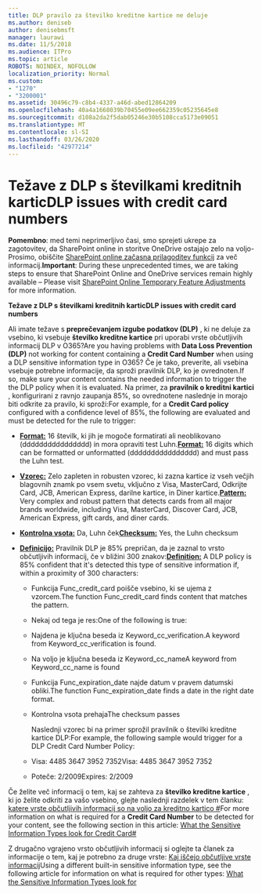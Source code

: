 ```yaml
---
title: DLP pravilo za številko kreditne kartice ne deluje
ms.author: deniseb
author: denisebmsft
manager: laurawi
ms.date: 11/5/2018
ms.audience: ITPro
ms.topic: article
ROBOTS: NOINDEX, NOFOLLOW
localization_priority: Normal
ms.custom:
- "1270"
- "3200001"
ms.assetid: 30496c79-c8b4-4337-a46d-abed12864209
ms.openlocfilehash: 40a4a1668039b70455e09ee662359c05235645e8
ms.sourcegitcommit: d108a2da2f5dab05246e30b5108cca5173e09051
ms.translationtype: MT
ms.contentlocale: sl-SI
ms.lasthandoff: 03/26/2020
ms.locfileid: "42977214"
---
```

# <a name="dlp-issues-with-credit-card-numbers"></a><span data-ttu-id="2e262-102">Težave z DLP s številkami kreditnih kartic</span><span class="sxs-lookup"><span data-stu-id="2e262-102">DLP issues with credit card numbers</span></span>

<span data-ttu-id="2e262-103">**Pomembno**: med temi neprimerljivo časi, smo sprejeti ukrepe za zagotovitev, da SharePoint online in storitve OneDrive ostajajo zelo na voljo-Prosimo, obiščite [SharePoint online začasna prilagoditev funkcij](https://aka.ms/ODSPAdjustments) za več informacij.</span><span class="sxs-lookup"><span data-stu-id="2e262-103">**Important**: During these unprecedented times, we are taking steps to ensure that SharePoint Online and OneDrive services remain highly available – Please visit [SharePoint Online Temporary Feature Adjustments](https://aka.ms/ODSPAdjustments) for more information.</span></span>

<span data-ttu-id="2e262-104">**Težave z DLP s številkami kreditnih kartic**</span><span class="sxs-lookup"><span data-stu-id="2e262-104">**DLP issues with credit card numbers**</span></span>

<span data-ttu-id="2e262-105">Ali imate težave s **preprečevanjem izgube podatkov (DLP)** , ki ne deluje za vsebino, ki vsebuje **številko kreditne kartice** pri uporabi vrste občutljivih informacij DLP v O365?</span><span class="sxs-lookup"><span data-stu-id="2e262-105">Are you having problems with **Data Loss Prevention (DLP)** not working for content containing a **Credit Card Number** when using a DLP sensitive information type in O365?</span></span> <span data-ttu-id="2e262-106">Če je tako, preverite, ali vsebina vsebuje potrebne informacije, da sproži pravilnik DLP, ko je ovrednoten.</span><span class="sxs-lookup"><span data-stu-id="2e262-106">If so, make sure your content contains the needed information to trigger the the DLP policy when it is evaluated.</span></span> <span data-ttu-id="2e262-107">Na primer, za **pravilnik o kreditni kartici** , konfigurirani z ravnjo zaupanja 85%, so ovrednotene naslednje in morajo biti odkrite za pravilo, ki sproži:</span><span class="sxs-lookup"><span data-stu-id="2e262-107">For example, for a **Credit Card policy** configured with a confidence level of 85%, the following are evaluated and must be detected for the rule to trigger:</span></span>
  
- <span data-ttu-id="2e262-108">**[Format:](https://docs.microsoft.com/office365/securitycompliance/what-the-sensitive-information-types-look-for#format-19)** 16 številk, ki jih je mogoče formatirati ali neoblikovano (dddddddddddddddd) in mora opraviti test Luhn.</span><span class="sxs-lookup"><span data-stu-id="2e262-108">**[Format:](https://docs.microsoft.com/office365/securitycompliance/what-the-sensitive-information-types-look-for#format-19)** 16 digits which can be formatted or unformatted (dddddddddddddddd) and must pass the Luhn test.</span></span>

- <span data-ttu-id="2e262-109">**[Vzorec:](https://docs.microsoft.com/office365/securitycompliance/what-the-sensitive-information-types-look-for#pattern-19)** Zelo zapleten in robusten vzorec, ki zazna kartice iz vseh večjih blagovnih znamk po vsem svetu, vključno z Visa, MasterCard, Odkrijte Card, JCB, American Express, darilne kartice, in Diner kartice.</span><span class="sxs-lookup"><span data-stu-id="2e262-109">**[Pattern:](https://docs.microsoft.com/office365/securitycompliance/what-the-sensitive-information-types-look-for#pattern-19)** Very complex and robust pattern that detects cards from all major brands worldwide, including Visa, MasterCard, Discover Card, JCB, American Express, gift cards, and diner cards.</span></span>

- <span data-ttu-id="2e262-110">**[Kontrolna vsota:](https://docs.microsoft.com/office365/securitycompliance/what-the-sensitive-information-types-look-for#checksum-19)** Da, Luhn ček</span><span class="sxs-lookup"><span data-stu-id="2e262-110">**[Checksum:](https://docs.microsoft.com/office365/securitycompliance/what-the-sensitive-information-types-look-for#checksum-19)** Yes, the Luhn checksum</span></span>

- <span data-ttu-id="2e262-111">**[Definicijo:](https://docs.microsoft.com/office365/securitycompliance/what-the-sensitive-information-types-look-for#definition-19)** Pravilnik DLP je 85% prepričan, da je zaznal to vrsto občutljivih informacij, če v bližini 300 znakov:</span><span class="sxs-lookup"><span data-stu-id="2e262-111">**[Definition:](https://docs.microsoft.com/office365/securitycompliance/what-the-sensitive-information-types-look-for#definition-19)** A DLP policy is 85% confident that it's detected this type of sensitive information if, within a proximity of 300 characters:</span></span>

  - <span data-ttu-id="2e262-112">Funkcija Func_credit_card poišče vsebino, ki se ujema z vzorcem.</span><span class="sxs-lookup"><span data-stu-id="2e262-112">The function Func_credit_card finds content that matches the pattern.</span></span>

  - <span data-ttu-id="2e262-113">Nekaj od tega je res:</span><span class="sxs-lookup"><span data-stu-id="2e262-113">One of the following is true:</span></span>

  - <span data-ttu-id="2e262-114">Najdena je ključna beseda iz Keyword_cc_verification.</span><span class="sxs-lookup"><span data-stu-id="2e262-114">A keyword from Keyword_cc_verification is found.</span></span>

  - <span data-ttu-id="2e262-115">Na voljo je ključna beseda iz Keyword_cc_name</span><span class="sxs-lookup"><span data-stu-id="2e262-115">A keyword from Keyword_cc_name is found</span></span>

  - <span data-ttu-id="2e262-116">Funkcija Func_expiration_date najde datum v pravem datumski obliki.</span><span class="sxs-lookup"><span data-stu-id="2e262-116">The function Func_expiration_date finds a date in the right date format.</span></span>

  - <span data-ttu-id="2e262-117">Kontrolna vsota prehaja</span><span class="sxs-lookup"><span data-stu-id="2e262-117">The checksum passes</span></span>

    <span data-ttu-id="2e262-118">Naslednji vzorec bi na primer sprožil pravilnik o številki kreditne kartice DLP:</span><span class="sxs-lookup"><span data-stu-id="2e262-118">For example, the following sample would trigger for a DLP Credit Card Number Policy:</span></span>

  - <span data-ttu-id="2e262-119">Visa: 4485 3647 3952 7352</span><span class="sxs-lookup"><span data-stu-id="2e262-119">Visa: 4485 3647 3952 7352</span></span>
  
  - <span data-ttu-id="2e262-120">Poteče: 2/2009</span><span class="sxs-lookup"><span data-stu-id="2e262-120">Expires: 2/2009</span></span>

<span data-ttu-id="2e262-121">Če želite več informacij o tem, kaj se zahteva za **številko kreditne kartice** , ki jo želite odkriti za vašo vsebino, glejte naslednji razdelek v tem članku: [katere vrste občutljivih informacij so na voljo za kreditno kartico #](https://docs.microsoft.com/office365/securitycompliance/what-the-sensitive-information-types-look-for#credit-card-number)</span><span class="sxs-lookup"><span data-stu-id="2e262-121">For more information on what is required for a **Credit Card Number** to be detected for your content, see the following section in this article: [What the Sensitive Information Types look for Credit Card#](https://docs.microsoft.com/office365/securitycompliance/what-the-sensitive-information-types-look-for#credit-card-number)</span></span>
  
<span data-ttu-id="2e262-122">Z drugačno vgrajeno vrsto občutljivih informacij si oglejte ta članek za informacije o tem, kaj je potrebno za druge vrste: [Kaj iščejo občutljive vrste informacij](https://docs.microsoft.com/office365/securitycompliance/what-the-sensitive-information-types-look-for)</span><span class="sxs-lookup"><span data-stu-id="2e262-122">Using a different built-in sensitive information type, see the following article for information on what is required for other types: [What the Sensitive Information Types look for](https://docs.microsoft.com/office365/securitycompliance/what-the-sensitive-information-types-look-for)</span></span>
  